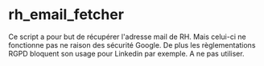 # rh_email_fetcher
Ce script a pour but de récupérer l'adresse mail de RH. Mais celui-ci ne fonctionne pas ne raison des sécurité Google.
De plus les règlementations RGPD bloquent son usage pour Linkedin par exemple.
A ne pas utiliser.